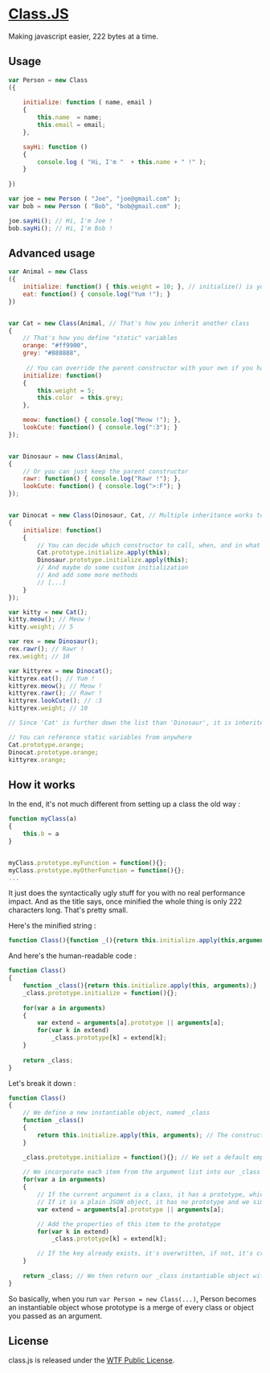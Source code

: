 [Class.JS](https://github.com/npny/class.js)
========
Making javascript easier, 222 bytes at a time.


Usage
-----

```javascript
var Person = new Class
({
  
    initialize: function ( name, email )
    {
        this.name  = name;
        this.email = email;
    },

    sayHi: function ()
    {
        console.log ( "Hi, I'm "  + this.name + " !" );
    }
  
})

var joe = new Person ( "Joe", "joe@gmail.com" );
var bob = new Person ( "Bob", "bob@gmail.com" );

joe.sayHi(); // Hi, I'm Joe !
bob.sayHi(); // Hi, I'm Bob !
```


Advanced usage
--------------

```javascript
var Animal = new Class
({
    initialize: function() { this.weight = 10; }, // initialize() is your constructor
    eat: function() { console.log("Yum !"); }
})


var Cat = new Class(Animal, // That's how you inherit another class
{                    
    // That's how you define "static" variables
    orange: "#ff9900", 
    grey: "#888888",
    
     // You can override the parent constructor with your own if you have some custom initialization to do
    initialize: function() 
    {
        this.weight = 5;
        this.color  = this.grey;
    },

    meow: function() { console.log("Meow !"); },
    lookCute: function() { console.log(":3"); }
});


var Dinosaur = new Class(Animal,
{
    // Or you can just keep the parent constructor
    rawr: function() { console.log("Rawr !"); },
    lookCute: function() { console.log(">:F"); }
});


var Dinocat = new Class(Dinosaur, Cat, // Multiple inheritance works too
{
    initialize: function()
    {
        // You can decide which constructor to call, when, and in what order
        Cat.prototype.initialize.apply(this);
        Dinosaur.prototype.initialize.apply(this);
        // And maybe do some custom initialization
        // And add some more methods
        // [...]
    }                
});

var kitty = new Cat();
kitty.meow(); // Meow !
kitty.weight; // 5

var rex = new Dinosaur();
rex.rawr(); // Rawr !
rex.weight; // 10

var kittyrex = new Dinocat();
kittyrex.eat(); // Yum !
kittyrex.meow(); // Meow !
kittyrex.rawr(); // Rawr !
kittyrex.lookCute(); // :3
kittyrex.weight; // 10

// Since 'Cat' is further down the list than 'Dinosaur', it is inherited last, so Cat.lookCute will overwrite Dinosaur.lookCute. However, Dinosaur's constructor is called after Cat's constructor, so the last value set for weight is 10.

// You can reference static variables from anywhere
Cat.prototype.orange;
Dinocat.prototype.orange;
kittyrex.orange;
```


How it works
------------

In the end, it's not much different from setting up a class the old way :
```javascript
function myClass(a)
{
    this.b = a
}


myClass.prototype.myFunction = function(){};
myClass.prototype.myOtherFunction = function(){};
...
```

It just does the syntactically ugly stuff for you with no real performance impact. And as the title says, once minified the whole thing is only 222 characters long. That's pretty small.

Here's the minified string :

```javascript
function Class(){function _(){return this.initialize.apply(this,arguments)}_.prototype.initialize=function(){};for(var a in arguments){var e=arguments[a].prototype||arguments[a];for(var k in e)_.prototype[k]=e[k]}return _}
```

And here's the human-readable code :

```javascript
function Class()
{
    function _class(){return this.initialize.apply(this, arguments);}
    _class.prototype.initialize = function(){};
    
    for(var a in arguments)
    {
        var extend = arguments[a].prototype || arguments[a];
        for(var k in extend)
            _class.prototype[k] = extend[k];
    }
        
    return _class;
}
```

Let's break it down :

```javascript
function Class()
{
    // We define a new instantiable object, named _class
    function _class()
    {
        return this.initialize.apply(this, arguments); // The constructor forwards everything directly to initialize(). It's a transparent call
    }

    _class.prototype.initialize = function(){}; // We set a default empty function, so that a call to initialize is always valid
    
    // We incorporate each item from the argument list into our _class prototype
    for(var a in arguments)
    {
        // If the current argument is a class, it has a prototype, which is where methods are found, so we inherit that.
        // If it is a plain JSON object, it has no prototype and we simply use the properties.
        var extend = arguments[a].prototype || arguments[a];

        // Add the properties of this item to the prototype
        for(var k in extend)
            _class.prototype[k] = extend[k];

        // If the key already exists, it's overwritten, if not, it's created. That's why the order in which you inherit your classes is important. Rightmost arguments take precedence. Unless you have a good reason, your class definition should be the last argument, so it can override anything it inherits.
    }
        
    return _class; // We then return our _class instantiable object with a complete prototype
}
```

So basically, when you run `var Person = new Class(...)`, Person becomes an instantiable object whose prototype is a merge of every class or object you passed as an argument.


License
-------

class.js is released under the [WTF Public License](http://www.wtfpl.net/txt/copying/).
